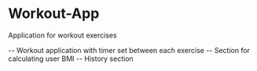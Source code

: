 # Workout-App
Application for workout exercises


-- Workout application with timer set between each exercise
-- Section for calculating user BMI
-- History section
